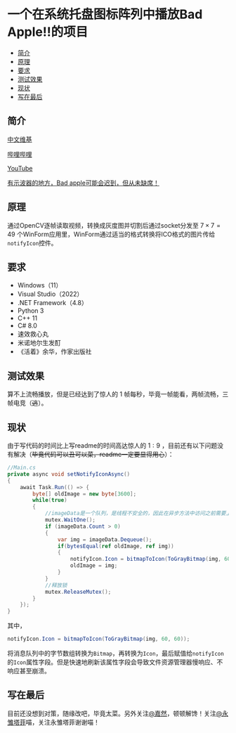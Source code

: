 # 一个在系统托盘图标阵列中播放Bad Apple!!的项目

 - [简介](#简介)
 - [原理](#原理)
 - [要求](#要求)
 - [测试效果](#测试效果)
 - [现状](#现状)
 - [写在最后](#写在最后)


## 简介

[中文维基](https://zh.m.wikipedia.org/zh-hans/Bad_Apple!!)

[哔哩哔哩](https://www.bilibili.com/video/BV1xx411c79H)

[YouTube](https://youtu.be/FtutLA63Cp8)

[有示波器的地方，Bad apple可能会迟到，但从未缺席！](https://www.bilibili.com/video/BV1Et411W743)


## 原理

通过OpenCV逐帧读取视频，转换成灰度图并切割后通过socket分发至 $7 \times 7 = 49$ 个WinForm应用里，WinForm通过适当的格式转换将ICO格式的图片传给```notifyIcon```控件。

## 要求

- Windows（11）
- Visual Studio（2022）
- .NET Framework（4.8）
- Python 3
- C++ 11
- C# 8.0
- 速效救心丸
- 米诺地尔生发酊
- 《活着》余华，作家出版社

## 测试效果

算不上流畅播放，但是已经达到了惊人的 $1$ 帧每秒，毕竟一帧能看，两帧流畅，三帧电竞（~~逃~~）。

## 现状

由于写代码的时间比上写readme的时间高达惊人的 $1:9$ ，目前还有以下问题没有解决（~~毕竟代码可以丑可以菜，readme一定要显得用心~~）：

```csharp
//Main.cs
private async void setNotifyIconAsync()
{
    await Task.Run(() => {
        byte[] oldImage = new byte[3600];
        while(true)
        {
            //imageData是一个队列，是线程不安全的，因此在异步方法中访问之前需要上锁
            mutex.WaitOne();
            if (imageData.Count > 0)
            {
                var img = imageData.Dequeue();
                if(bytesEqual(ref oldImage, ref img))
                {
                    notifyIcon.Icon = bitmapToIcon(ToGrayBitmap(img, 60, 60));
                    oldImage = img;
                }
            }
            //释放锁
            mutex.ReleaseMutex();
        }
    });
}
```

其中，
```csharp
notifyIcon.Icon = bitmapToIcon(ToGrayBitmap(img, 60, 60));
```
将消息队列中的字节数组转换为```Bitmap```，再转换为```Icon```，最后赋值给```notifyIcon```的```Icon```属性字段。但是快速地刷新该属性字段会导致文件资源管理器慢响应、不响应甚至崩溃。

## 写在最后

目前还没想到对策，随缘改吧，毕竟太菜。另外关注[@嘉然](https://space.bilibili.com/672328094)，顿顿解馋！关注[@永雏塔菲](https://space.bilibili.com/1265680561)喵，关注永雏塔菲谢谢喵！
